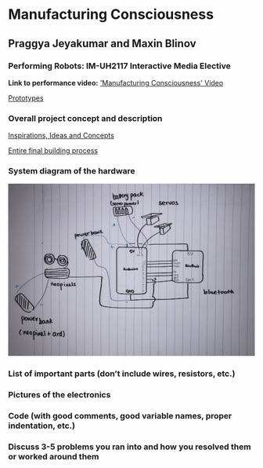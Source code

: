 # Manufacturing Consciousness
## Praggya Jeyakumar and Maxin Blinov
### Performing Robots: IM-UH2117 Interactive Media Elective

**Link to performance video:**
['Manufacturing Consciousness' Video](https://drive.google.com/file/d/1gbxmSE6PLL_eIsrFjue3BnJgBO-sdiqA/view?usp=sharing)

[Prototypes](PraggyaJ/Performing-Robots/FinalProject/Prototypes/Attempts.md)  

### Overall project concept and description
[Inspirations, Ideas and Concepts](https://github.com/PraggyaJ/Performing-Robots/blob/master/FinalProject/Ideation/inspirations%26ideas%26concepts.md)

[Entire final building process](https://github.com/PraggyaJ/Performing-Robots/blob/master/FinalProject/Building/Building_Progress.md)

### System diagram of the hardware
![](images/diagram.jpg)

### List of important parts (don’t include wires, resistors, etc.)
### Pictures of the electronics
### Code (with good comments, good variable names, proper indentation, etc.)
### Discuss 3-5 problems you ran into and how you resolved them or worked around them
